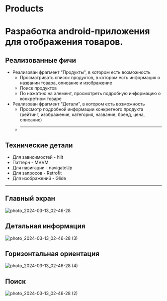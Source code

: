 # Products
# Разработка android-приложения для отображения товаров.
## Реализованные фичи
- Реализован фрагмент "Продукты", в котором есть возможность
  - Просматривать список продуктов, в котором есть информация о названии товара, описание и изображение
  - Поиск продуктов
  - По нажатию на элемент, просмотреть подробную информацию о конкретном товаре
- Реализован фрагмент "Детали", в котором есть возможность
  - Просмотр подробной информации конкретного продукта (рейтинг, изображение, категория, название, бренд, цена, описание)
  - ____

## Технические детали
- Для зависимостей - hilt
- Паттерн - MVVM
- Для навигации - navigateUp
- Для запросов - Retrofit
- Для изображений - Glide
____
## Главный экран
![photo_2024-03-13_02-46-28](https://github.com/1Jony3/Products/assets/90905407/827afe96-758f-45ea-ad88-3186b1252e48)
## Детальная информация
![photo_2024-03-13_02-46-28 (3)](https://github.com/1Jony3/Products/assets/90905407/c1f4ea01-c60c-4c02-b502-66ff4622edc9)
## Горизонтальная ориентация
![photo_2024-03-13_02-46-28 (4)](https://github.com/1Jony3/Products/assets/90905407/793db1ab-07dd-4c92-bbf5-104fcd307757)
## Поиск
![photo_2024-03-13_02-46-28 (2)](https://github.com/1Jony3/Products/assets/90905407/a02fb70a-eabb-47b6-8192-bc26bcfc2e95)
